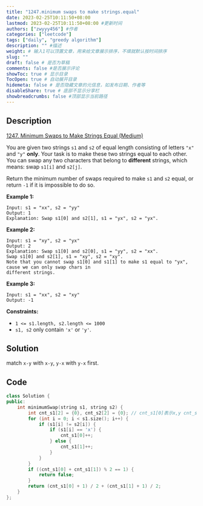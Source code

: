 ```yaml
---
title: "1247.minimum swaps to make strings.equal"
date: 2023-02-25T10:11:50+08:00
lastmod: 2023-02-25T10:11:50+08:00 #更新时间
authors: ["zwyyy456"] #作者
categories: ["leetcode"]
tags: ["daily", "greedy algorithm"]
description: "" #描述
weight: # 输入1可以顶置文章，用来给文章展示排序，不填就默认按时间排序
slug: ""
draft: false # 是否为草稿
comments: false #是否展示评论
showToc: true # 显示目录
TocOpen: true # 自动展开目录
hidemeta: false # 是否隐藏文章的元信息，如发布日期、作者等
disableShare: true # 底部不显示分享栏
showbreadcrumbs: false #顶部显示当前路径
---
```

## Description
[1247. Minimum Swaps to Make Strings Equal (Medium)](https://leetcode.com/problems/minimum-swaps-to-make-strings-equal/)

You are given two strings `s1` and `s2` of equal length consisting of letters `"x"` and `"y"`
**only**. Your task is to make these two strings equal to each other. You can swap any two
characters that belong to **different** strings, which means: swap `s1[i]` and `s2[j]`.

Return the minimum number of swaps required to make `s1` and `s2` equal, or return `-1` if it is
impossible to do so.

**Example 1:**

```
Input: s1 = "xx", s2 = "yy"
Output: 1
Explanation: Swap s1[0] and s2[1], s1 = "yx", s2 = "yx".

```

**Example 2:**

```
Input: s1 = "xy", s2 = "yx"
Output: 2
Explanation: Swap s1[0] and s2[0], s1 = "yy", s2 = "xx".
Swap s1[0] and s2[1], s1 = "xy", s2 = "xy".
Note that you cannot swap s1[0] and s1[1] to make s1 equal to "yx", cause we can only swap chars in
different strings.

```

**Example 3:**

```
Input: s1 = "xx", s2 = "xy"
Output: -1

```

**Constraints:**

- `1 <= s1.length, s2.length <= 1000`
- `s1, s2` only contain `'x'` or `'y'`.

## Solution
match `x-y` with `x-y`, `y-x` with `y-x` first.

## Code
```cpp
class Solution {
public:
    int minimumSwap(string s1, string s2) {
        int cnt_s1[2] = {0}, cnt_s2[2] = {0}; // cnt_s1[0]表示x,y cnt_s1[1]表示y,x
        for (int i = 0; i < s1.size(); i++) {
            if (s1[i] != s2[i]) {
                if (s1[i] == 'x') {
                    cnt_s1[0]++;
                } else {
                    cnt_s1[1]++;
                }
            }
        }
        if ((cnt_s1[0] + cnt_s1[1]) % 2 == 1) {
            return false;
        }
        return (cnt_s1[0] + 1) / 2 + (cnt_s1[1] + 1) / 2;
    }
};
```
